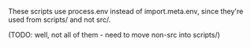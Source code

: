 These scripts use process.env instead of import.meta.env, since they're used from scripts/ and not src/.

(TODO: well, not all of them - need to move non-src into scripts/)
